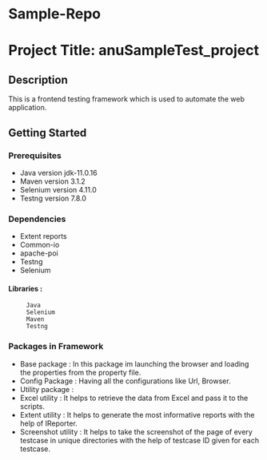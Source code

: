 # Sample-Repo
# **Project Title: anuSampleTest_project**

## **Description**

This is a frontend testing framework which is used to automate the web application.

## Getting Started

### Prerequisites

* Java version jdk-11.0.16
* Maven version 3.1.2
* Selenium version 4.11.0
* Testng version 7.8.0

### Dependencies
* Extent reports
* Common-io
* apache-poi
* Testng
* Selenium

#### Libraries : 
         Java
         Selenium
         Maven
         Testng
### Packages in Framework

* Base package : In this package im launching the browser and loading the properties from the property file.
* Config Package : Having all the configurations like Url, Browser.
* Utility package :
* Excel utility : It helps to retrieve the data from Excel and pass it to the scripts.
* Extent utility : It helps to generate the most informative reports with the help of IReporter.
* Screenshot utility : It helps to take the screenshot of the page of every testcase in unique directories with the help of testcase ID
given for each testcase.

